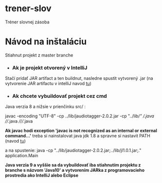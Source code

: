 # trener-slov
Tréner slovnej zásoba


# Návod na inštaláciu
Stiahnut projekt z master branche
- ### Ak je projekt otvorený v IntelliJ
Stačí pridať JAR artifact a ten buildnut, nasledne spustit vytvorený .jar 
(na vytvorenie JAR artifactu v intelliJ navod [tu](https://blog.jetbrains.com/idea/2010/08/quickly-create-jar-artifact/))

- ### Ak chcete vybuildovať projekt cez cmd
Java verzia 8 a nižsie
v prienčinku src/ :

javac -encoding "UTF-8" -cp ../lib/jaudiotagger-2.0.2.jar -cp
"../lib/*" */*.java */*/*.java */*/*/*.java

**Ak javac hodi exception 'javac is not recognized as an internal or external command...'**
treba si nainstalovat java jdk 1.8 a spravne si nastavit PATH (navod [tu](https://stackoverflow.com/questions/7709041/javac-is-not-recognized-as-an-internal-or-external-command-operable-program-or))

a na spustenie:
java -cp "../lib/jaudiotagger-2.0.2.jar;../lib/jl1.0.1.jar;." application.Main

**Java verzia 9 a vyššie sa da vybuildovať iba stiahnutím projektu z branche s názvom 'Java10' a vytvorením JARka z programovacieho prostredia ako IntelliJ alebo Eclipse**
